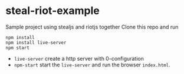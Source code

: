# steal-riot-example

Sample project using stealjs and riotjs together
Clone this repo and run 

    npm install
    npm install live-server
    npm start

* `live-server` create a http server with 0-configuration
* `npm-start` start the `live-server` and run the  browser `index.html`.